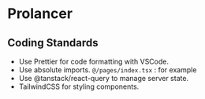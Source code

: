 # Prolancer


## Coding Standards
- Use Prettier for code formatting with VSCode.
- Use absolute imports. `@/pages/index.tsx` : for example
- Use @tanstack/react-query to manage server state.
- TailwindCSS for styling components.